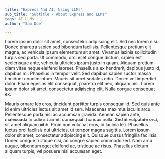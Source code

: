 ```yaml
---
title: "Express And AI: Using LLMs"
sub_title: "Subtitle - About Express and LLMs"
tags: AI LLMs
author: "Sam Doe"

---
```


Lorem ipsum dolor sit amet, consectetur adipiscing elit. Sed nec lorem nisi. Donec pharetra sapien sed bibendum facilisis. Pellentesque pretium elit magna, ac vehicula ipsum elementum sit amet. Vivamus lacinia sollicitudin turpis sed porta. Ut commodo, orci eget congue dictum, sapien est scelerisque ante, vehicula ultricies ipsum justo in quam. Aliquam pretium diam vitae neque eleifend laoreet. Phasellus a ex hendrerit, dapibus justo id, dapibus mi. Phasellus in tempor velit. Sed dapibus sapien auctor massa tincidunt condimentum. Mauris sit amet sodales odio. Donec vel imperdiet dolor. Etiam egestas elit consequat, pharetra elit nec, aliquam nisi. Lorem ipsum dolor sit amet, consectetur adipiscing elit. Nulla congue consequat ex.

Mauris ornare leo eros, tincidunt porttitor turpis consequat id. Sed quis ante id enim ultricies luctus sit amet id sem. Maecenas maximus iaculis arcu. Pellentesque porta nisi ac accumsan gravida. Aenean sapien ante, malesuada in odio sit amet, consequat rhoncus nulla. Sed at vulputate orci, sit amet aliquam nibh. Proin non volutpat eros, id lacinia leo. Phasellus luctus orci facilisis dui ultricies, ut tempor magna sagittis. Lorem ipsum dolor sit amet, consectetur adipiscing elit. Quisque cursus fringilla facilisis. Donec congue tristique nisi, ac congue sapien commodo sed. Nam arcu augue, bibendum eget eleifend ac, tristique ac risus. Phasellus dictum aliquam turpis, vel posuere nisi accumsan eget.

